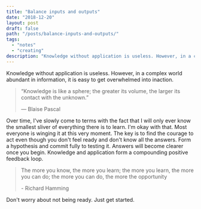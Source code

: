 ```yaml
---
title: "Balance inputs and outputs"
date: "2018-12-20"
layout: post
draft: false
path: "/posts/balance-inputs-and-outputs/"
tags:
  - "notes"
  - "creating"
description: "Knowledge without application is useless. However, in a complex world abundant in information, it is easy to get overwhelmed into inaction. "
---
```


Knowledge without application is useless. However, in a complex world abundant in information, it is easy to get overwhelmed into inaction. 

> “Knowledge is like a sphere; the greater its volume, the larger its contact with the unknown.”
> 
> — Blaise Pascal

Over time, I've slowly come to terms with the fact that I will only ever know the smallest sliver of everything there is to learn. I'm okay with that. Most everyone is winging it at this very moment. The key is to find the courage to act even though you don't feel ready and don't know all the answers. Form a hypothesis and commit fully to testing it. Answers will become clearer once you begin. Knowledge and application form a compounding positive feedback loop. 

> The more you know, the more you learn; the more you learn, the more you can do; the more you can do, the more the opportunity
> 
> \- Richard Hamming

Don't worry about not being ready. Just get started.
